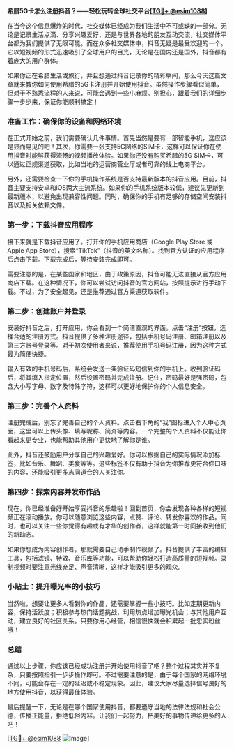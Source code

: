 **希腊5G卡怎么注册抖音？——轻松玩转全球社交平台[[TG💪+ @esim1088](https://t.me/s/esim1088)]**

在当今这个信息爆炸的时代，社交媒体已经成为我们生活中不可或缺的一部分。无论是记录生活点滴、分享兴趣爱好，还是与世界各地的朋友互动交流，社交媒体平台都为我们提供了无限可能。而在众多社交媒体中，抖音无疑是最受欢迎的一个。它以短视频的形式迅速吸引了全球用户的目光，无论是在国内还是国外，抖音都有着庞大的用户群体。

如果你正在希腊生活或旅行，并且想通过抖音记录你的精彩瞬间，那么今天这篇文章就来教你如何使用希腊的5G卡注册并开始使用抖音。虽然操作步骤看似简单，但对于不熟悉流程的人来说，可能会遇到一些小麻烦。别担心，跟着我们的详细步骤一步步来，保证你能顺利搞定！

### 准备工作：确保你的设备和网络环境

在正式开始之前，我们需要确认几件事情。首先当然是要有一部智能手机，这应该是显而易见的吧！其次，你需要一张支持5G网络的SIM卡，这样可以保证你在使用抖音时能够获得流畅的视频播放体验。如果你还没有购买希腊的5G SIM卡，可以通过正规渠道获取，比如当地的运营商营业厅或者可靠的线上电商平台。

另外，还需要检查一下你的手机操作系统是否支持最新版本的抖音应用。目前，抖音主要支持安卓和iOS两大主流系统。如果你的手机系统版本较低，建议先更新到最新版本，以避免出现兼容性问题。同时，确保你的手机有足够的存储空间安装抖音以及相关依赖文件。

### 第一步：下载抖音应用程序

接下来就是下载抖音应用了。打开你的手机应用商店（Google Play Store 或 Apple App Store），搜索“TikTok”（抖音的英文名称）。找到官方认证的应用程序后点击下载。下载完成后，等待安装完成即可。

需要注意的是，在某些国家和地区，由于政策原因，抖音可能无法直接从官方应用商店下载。在这种情况下，你可以尝试访问抖音的官方网站，按照提示进行手动下载。不过，为了安全起见，还是推荐通过官方渠道获取软件。

### 第二步：创建账户并登录

安装好抖音之后，打开应用，你会看到一个简洁直观的界面。点击“注册”按钮，选择合适的注册方式。抖音提供了多种注册途径，包括手机号码注册、邮箱注册以及第三方账号登录等。对于初次使用者来说，推荐使用手机号码注册，因为这种方式最为简便快捷。

输入有效的手机号码后，系统会发送一条验证码短信到你的手机上。收到验证码后，将其填入指定位置，然后设置密码并完成注册。记住，密码最好是强密码，包含大小写字母、数字及特殊字符，这样可以更好地保护你的个人信息安全。

### 第三步：完善个人资料

注册完成后，别忘了完善自己的个人资料。点击右下角的“我”图标进入个人中心页面，这里可以上传头像、填写昵称、简介等内容。一个完整的个人资料不仅能让你看起来更专业，也能帮助其他用户更快地了解你是谁。

此外，抖音还鼓励用户分享自己的兴趣爱好。你可以根据自己的实际情况添加标签，比如音乐、舞蹈、美食等等。这些标签不仅有助于抖音为你推荐更符合你口味的内容，还能吸引更多志同道合的人关注你。

### 第四步：探索内容并发布作品

现在，你已经准备好开始享受抖音的乐趣啦！回到首页，你会发现各种各样的短视频正在滚动播放。你可以随意浏览这些内容，点赞、评论、转发你喜欢的作品。同时，也可以关注一些你觉得有趣或有才华的创作者，这样就能第一时间接收到他们的新动态。

如果你想成为内容创作者，那就需要自己动手制作视频了。抖音提供了丰富的编辑工具，包括滤镜、特效、音乐库等功能，可以帮助你轻松打造高质量的短视频。录制视频时要注意光线充足、声音清晰，这样才能吸引更多的观众。

### 小贴士：提升曝光率的小技巧

当然啦，想要让更多人看到你的作品，还需要掌握一些小技巧。比如定期更新内容，保持活跃度；积极参与热门话题挑战，利用热点增加曝光机会；与其他用户互动，建立良好的社区关系。只要你用心经营，相信很快就会积累起一批忠实粉丝哦！

### 总结

通过以上步骤，你应该已经成功注册并开始使用抖音了吧？整个过程其实并不复杂，只要按照指引一步步操作即可。不过需要注意的是，由于每个国家的网络环境不同，可能会存在一定的延迟或不稳定现象。因此，建议大家尽量选择信号良好的地方使用抖音，以获得最佳体验。

最后提醒一下，无论是在哪个国家使用抖音，都要遵守当地的法律法规和社会公德，传播正能量，拒绝低俗内容。让我们一起努力，把美好的事物传递给更多的人吧！

[[TG💪+ @esim1088](https://t.me/s/esim1088) ![Image](https://i.postimg.cc/4NQfJmqS/Snipaste-2025-05-13-00-14-12.png)]